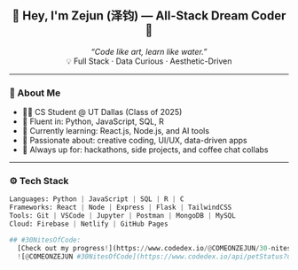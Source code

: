 <h2 align="center">🌟 Hey, I'm Zejun (泽钧) — All-Stack Dream Coder 🌟</h2>
<p align="center">
  <em>“Code like art, learn like water.”</em> <br>
  💡 Full Stack · Data Curious · Aesthetic-Driven
</p>

---

### 🧠 About Me

- 🧑‍💻 CS Student @ UT Dallas (Class of 2025)
- 💬 Fluent in: Python, JavaScript, SQL, R
- 🌱 Currently learning: React.js, Node.js, and AI tools
- 💼 Passionate about: creative coding, UI/UX, data-driven apps
- 🧩 Always up for: hackathons, side projects, and coffee chat collabs

---

### ⚙️ Tech Stack

```python
Languages: Python | JavaScript | SQL | R | C
Frameworks: React | Node | Express | Flask | TailwindCSS
Tools: Git | VSCode | Jupyter | Postman | MongoDB | MySQL
Cloud: Firebase | Netlify | GitHub Pages

## #30NitesOfCode:
  [Check out my progress!](https://www.codedex.io/@COMEONZEJUN/30-nites-of-code)  
  ![@COMEONZEJUN #30NitesOfCode](https://www.codedex.io/api/petStatus?user=COMEONZEJUN)
